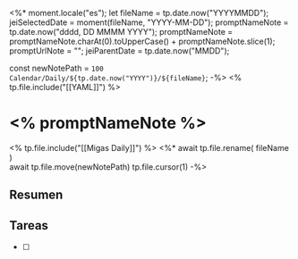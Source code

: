 <%* 
moment.locale("es");
let fileName = tp.date.now("YYYYMMDD");
jeiSelectedDate = moment(fileName, "YYYY-MM-DD");
promptNameNote = tp.date.now("dddd, DD MMMM YYYY");
promptNameNote = promptNameNote.charAt(0).toUpperCase() + promptNameNote.slice(1);
promptUrlNote = "";
jeiParentDate = tp.date.now("MMDD");

const newNotePath = `100 Calendar/Daily/${tp.date.now("YYYY")}/${fileName}`;
-%>
<% tp.file.include("[[YAML]]") %>
# <% promptNameNote %>
<% tp.file.include("[[Migas Daily]]") %> 
<%* 
await tp.file.rename( fileName )  
await tp.file.move(newNotePath)
tp.file.cursor(1)
-%>
## Resumen


## Tareas
- [ ] 
